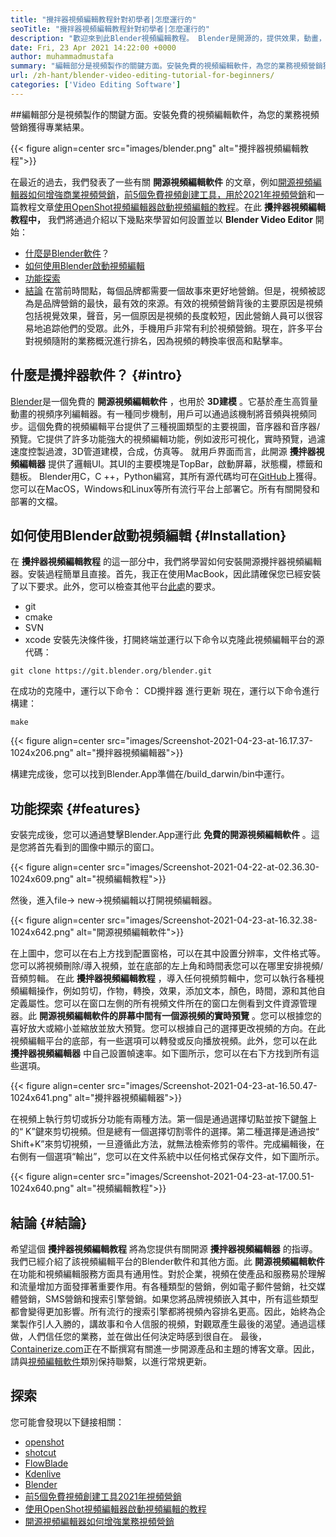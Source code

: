 ```yaml
---
title: "攪拌器視頻編輯教程針對初學者|怎麼運行的" 
seoTitle: "攪拌器視頻編輯教程針對初學者|怎麼運行的" 
description: "歡迎來到此Blender視頻編輯教程。 Blender是開源的，提供效果，動畫，過濾器，實時預覽以及添加圖像的支持。" 
date: Fri, 23 Apr 2021 14:22:00 +0000
author: muhammadmustafa
summary: "編輯部分是視頻製作的關鍵方面。安裝免費的視頻編輯軟件，為您的業務視頻營銷獲得專業結果。" 
url: /zh-hant/blender-video-editing-tutorial-for-beginners/
categories: ['Video Editing Software']
---
```


##編輯部分是視頻製作的關鍵方面。安裝免費的視頻編輯軟件，為您的業務視頻營銷獲得專業結果。

{{< figure align=center src="images/blender.png" alt="攪拌器視頻編輯教程">}}

在最近的過去，我們發表了一些有關  **開源視頻編輯軟件** 的文章，例如[開源視頻編輯器如何增強商業視頻營銷][1]，[前5個免費視頻創建工具，用於2021年視頻營銷][ 2]和一篇教程文章[使用OpenShot視頻編輯器啟動視頻編輯的教程][3]。在此  **攪拌器視頻編輯教程中，**  我們將通過介紹以下幾點來學習如何設置並以 **Blender Video Editor**  開始：
  * [什麼是Blender軟件][4]？
  * [如何使用Blender啟動視頻編輯][5]
  * [功能探索][6]
  * [結論][7]
在當前時間點，每個品牌都需要一個故事來更好地營銷。但是，視頻被認為是品牌營銷的最快，最有效的來源。有效的視頻營銷背後的主要原因是視頻包括視覺效果，聲音，另一個原因是視頻的長度較短，因此營銷人員可以很容易地追踪他們的受眾。此外，手機用戶非常有利於視頻營銷。現在，許多平台對視頻隨附的業務概況進行排名，因為視頻的轉換率很高和點擊率。

## 什麼是攪拌器軟件？ {#intro}

[Blender][8]是一個免費的  **開源視頻編輯軟件** ，也用於 **3D建模**  。它基於產生高質量動畫的視頻序列編輯器。有一種同步機制，用戶可以通過該機制將音頻與視頻同步。這個免費的視頻編輯平台提供了三種視圖類型的主要視圖，音序器和音序器/預覽。它提供了許多功能強大的視頻編輯功能，例如波形可視化，實時預覽，過濾速度控製過渡，3D管道建模，合成，仿真等。
就用戶界面而言，此開源  **攪拌器視頻編輯器**  提供了邏輯UI。其UI的主要模塊是TopBar，啟動屏幕，狀態欄，標籤和麵板。 Blender用C，C ++，Python編寫，其所有源代碼均可在[GitHub][9]上獲得。您可以在MacOS，Windows和Linux等所有流行平台上部署它。所有有關開發和部署的文檔。

## 如何使用Blender啟動視頻編輯 {#Installation}

在  **攪拌器視頻編輯教程**  的這一部分中，我們將學習如何安裝開源攪拌器視頻編輯器。安裝過程簡單且直接。首先，我正在使用MacBook，因此請確保您已經安裝了以下要求。此外，您可以檢查其他平台[此處][10]的要求。
  * git
  * cmake
  * SVN
  * xcode
安裝先決條件後，打開終端並運行以下命令以克隆此視頻編輯平台的源代碼：
```
git clone https://git.blender.org/blender.git
```
在成功的克隆中，運行以下命令：
CD攪拌器
進行更新
現在，運行以下命令進行構建：
```
make
```

{{< figure align=center src="images/Screenshot-2021-04-23-at-16.17.37-1024x206.png" alt="攪拌器視頻編輯器">}}

構建完成後，您可以找到Blender.App準備在/build_darwin/bin中運行。

## 功能探索 {#features}

安裝完成後，您可以通過雙擊Blender.App運行此  **免費的開源視頻編輯軟件**  。這是您將首先看到的圖像中顯示的窗口。

{{< figure align=center src="images/Screenshot-2021-04-22-at-02.36.30-1024x609.png" alt="視頻編輯教程">}}

然後，進入file-> new->視頻編輯以打開視頻編輯器。

{{< figure align=center src="images/Screenshot-2021-04-23-at-16.32.38-1024x642.png" alt="開源視頻編輯軟件">}}

在上圖中，您可以在右上方找到配置窗格，可以在其中設置分辨率，文件格式等。您可以將視頻刪除/導入視頻，並在底部的左上角和時間表您可以在哪里安排視頻/音頻剪輯。
在此  **攪拌器視頻編輯教程** ，導入任何視頻剪輯中，您可以執行各種視頻編輯操作，例如剪切，作物，轉換，效果，添加文本，顏色，時間，源和其他自定義屬性。您可以在窗口左側的所有視頻文件所在的窗口左側看到文件資源管理器。此  **開源視頻編輯軟件的屏幕中間有一個源視頻的實時預覽**  。您可以根據您的喜好放大或縮小並縮放並放大預覽。您可以根據自己的選擇更改視頻的方向。在此視頻編輯平台的底部，有一些選項可以轉發或反向播放視頻。此外，您可以在此 **攪拌器視頻編輯器**  中自己設置幀速率。如下圖所示，您可以在右下方找到所有這些選項。

{{< figure align=center src="images/Screenshot-2021-04-23-at-16.50.47-1024x641.png" alt="攪拌器視頻編輯器">}}

在視頻上執行剪切或拆分功能有兩種方法。第一個是通過選擇切點並按下鍵盤上的“ K”鍵來剪切視頻。但是總有一個選擇切割零件的選擇。第二種選擇是通過按“ Shift+K”來剪切視頻，一旦遵循此方法，就無法檢索修剪的零件。完成編輯後，在右側有一個選項“輸出”，您可以在文件系統中以任何格式保存文件，如下圖所示。

{{< figure align=center src="images/Screenshot-2021-04-23-at-17.00.51-1024x640.png" alt="視頻編輯教程">}}


## 結論 {#結論}

希望這個  **攪拌器視頻編輯教程** 將為您提供有關開源  **攪拌器視頻編輯器**  的指導。我們已經介紹了該視頻編輯平台的Blender軟件和其他方面。此 **開源視頻編輯軟件**  在功能和視頻編輯服務方面具有通用性。對於企業，視頻在使產品和服務易於理解和流量增加方面發揮著重要作用。有各種類型的營銷，例如電子郵件營銷，社交媒體營銷，SMS營銷和搜索引擎營銷。如果您將品牌視頻嵌入其中，所有這些類型都會變得更加影響。所有流行的搜索引擎都將視頻內容排名更高。因此，始終為企業製作引人入勝的，講故事和令人信服的視頻，對觀眾產生最後的渴望。通過這樣做，人們信任您的業務，並在做出任何決定時感到很自在。
最後，[Containerize.com][11]正在不斷撰寫有關進一步開源產品和主題的博客文章。因此，請與[視頻編輯軟件][12]類別保持聯繫，以進行常規更新。

## 探索
您可能會發現以下鏈接相關：
  * [openshot][13]
  * [shotcut][14]
  * [FlowBlade][15]
  * [Kdenlive][16]
  * [Blender][8]
  * [前5個免費視頻創建工具2021年視頻營銷][2]
  * [使用OpenShot視頻編輯器啟動視頻編輯的教程][3]
  * [開源視頻編輯器如何增強業務視頻營銷][1]



 [1]: https://blog.containerize.com/video-editing-software/how-video-editing-software-improves-business-video-marketing/
 [2]: https://blog.containerize.com/video-editing-software/top-5-open-source-video-editor-software-for-video-marketing/
 [3]: https://blog.containerize.com/video-editing-software/openshot-video-editor-tutorial-for-beginners-open-source/
 [4]: #intro
 [5]: #Installation
 [6]: #features
 [7]: #Conclusion
 [8]: https://products.containerize.com/video-editing-software/blender
 [9]: https://github.com/blender/blender
 [10]: https://wiki.blender.org/wiki/Building_Blender
 [11]: https://www.containerize.com/
 [12]: https://products.containerize.com/video-editing-software
 [13]: https://products.containerize.com/video-editing-software/openshot
 [14]: https://products.containerize.com/video-editing-software/shotcut
 [15]: https://products.containerize.com/video-editing-software/flowblade
 [16]: https://products.containerize.com/video-editing-software/kdenlive
